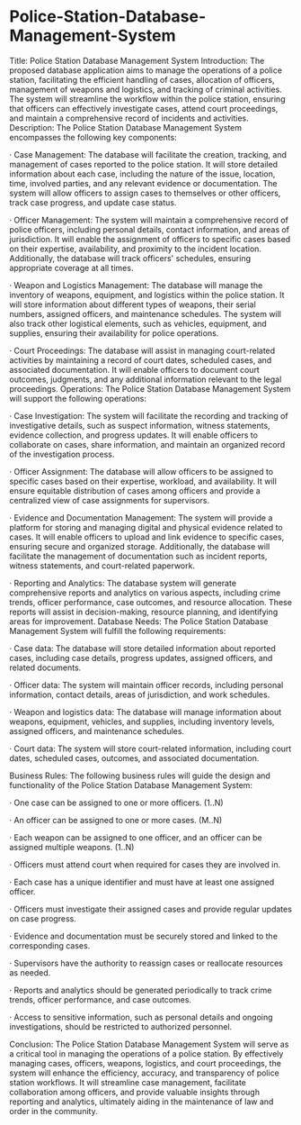 # Police-Station-Database-Management-System
Title: Police Station Database Management System
Introduction: The proposed database application aims to manage the operations of a police station, facilitating the efficient handling of cases, allocation of officers, management of weapons and logistics, and tracking of criminal activities. The system will streamline the workflow within the police station, ensuring that officers can effectively investigate cases, attend court proceedings, and maintain a comprehensive record of incidents and activities.
Description: The Police Station Database Management System encompasses the following key components:

·       Case Management: The database will facilitate the creation, tracking, and management of cases reported to the police station. It will store detailed information about each case, including the nature of the issue, location, time, involved parties, and any relevant evidence or documentation. The system will allow officers to assign cases to themselves or other officers, track case progress, and update case status.

·       Officer Management: The system will maintain a comprehensive record of police officers, including personal details, contact information, and areas of jurisdiction. It will enable the assignment of officers to specific cases based on their expertise, availability, and proximity to the incident location. Additionally, the database will track officers' schedules, ensuring appropriate coverage at all times.

·       Weapon and Logistics Management: The database will manage the inventory of weapons, equipment, and logistics within the police station. It will store information about different types of weapons, their serial numbers, assigned officers, and maintenance schedules. The system will also track other logistical elements, such as vehicles, equipment, and supplies, ensuring their availability for police operations.

·       Court Proceedings: The database will assist in managing court-related activities by maintaining a record of court dates, scheduled cases, and associated documentation. It will enable officers to document court outcomes, judgments, and any additional information relevant to the legal proceedings.
Operations: The Police Station Database Management System will support the following operations:

·       Case Investigation: The system will facilitate the recording and tracking of investigative details, such as suspect information, witness statements, evidence collection, and progress updates. It will enable officers to collaborate on cases, share information, and maintain an organized record of the investigation process.

·       Officer Assignment: The database will allow officers to be assigned to specific cases based on their expertise, workload, and availability. It will ensure equitable distribution of cases among officers and provide a centralized view of case assignments for supervisors.

·       Evidence and Documentation Management: The system will provide a platform for storing and managing digital and physical evidence related to cases. It will enable officers to upload and link evidence to specific cases, ensuring secure and organized storage. Additionally, the database will facilitate the management of documentation such as incident reports, witness statements, and court-related paperwork.

·       Reporting and Analytics: The database system will generate comprehensive reports and analytics on various aspects, including crime trends, officer performance, case outcomes, and resource allocation. These reports will assist in decision-making, resource planning, and identifying areas for improvement.
Database Needs: The Police Station Database Management System will fulfill the following requirements:

·       Case data: The database will store detailed information about reported cases, including case details, progress updates, assigned officers, and related documents.

·       Officer data: The system will maintain officer records, including personal information, contact details, areas of jurisdiction, and work schedules.

·       Weapon and logistics data: The database will manage information about weapons, equipment, vehicles, and supplies, including inventory levels, assigned officers, and maintenance schedules.

·       Court data: The system will store court-related information, including court dates, scheduled cases, outcomes, and associated documentation.

Business Rules: The following business rules will guide the design and functionality of the Police Station Database Management System:

·       One case can be assigned to one or more officers. (1..N)

·       An officer can be assigned to one or more cases. (M..N)

·       Each weapon can be assigned to one officer, and an officer can be assigned multiple weapons. (1..N)

·       Officers must attend court when required for cases they are involved in.

·       Each case has a unique identifier and must have at least one assigned officer.

·       Officers must investigate their assigned cases and provide regular updates on case progress.

·       Evidence and documentation must be securely stored and linked to the corresponding cases.

·       Supervisors have the authority to reassign cases or reallocate resources as needed.

·       Reports and analytics should be generated periodically to track crime trends, officer performance, and case outcomes.

·       Access to sensitive information, such as personal details and ongoing investigations, should be restricted to authorized personnel.

Conclusion: The Police Station Database Management System will serve as a critical tool in managing the operations of a police station. By effectively managing cases, officers, weapons, logistics, and court proceedings, the system will enhance the efficiency, accuracy, and transparency of police station workflows. It will streamline case management, facilitate collaboration among officers, and provide valuable insights through reporting and analytics, ultimately aiding in the maintenance of law and order in the community.


